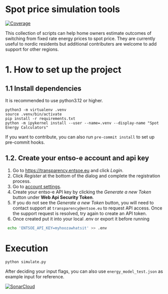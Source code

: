 # Spot price simulation tools

[![Coverage](https://sonarcloud.io/api/project_badges/measure?project=sherbie_spot-risk-assessment&metric=coverage)](https://sonarcloud.io/summary/overall?id=sherbie_spot-risk-assessment)

This collection of scripts can help home owners estimate outcomes of switching from fixed rate energy prices to spot price. They are currently useful to nordic residents but additional contributers are welcome to add support for other regions.

# 1. How to set up the project


## 1.1 Install dependencies
It is recommended to use python3.12 or higher.

```
python3 -m virtualenv .venv
source .venv/bin/activate
pip install -r requirements.txt
python -m ipykernel install --user --name=.venv --display-name "Spot Energy Calculators"
```

If you want to contribute, you can also run `pre-commit install` to set up pre-commit hooks.

## 1.2. Create your entso-e account and api key

1. Go to https://transparency.entsoe.eu and click *Login*.
1. Click *Register* at the bottom of the dialog and complete the registration process.
1. Go to [account settings](https://transparency.entsoe.eu/usrm/user/myAccountSettings).
1. Create your entso-e API key by clicking the *Generate a new Token* button under **Web Api Security Token**.
1. If you do not see the *Generate a new Token* button, you will need to contact support at `transparency@entsoe.eu` to request API access. Once the support request is resolved, try again to create an API token.
1. Once created put it into your local .env or export it before running
```bash
 echo 'ENTSOE_API_KEY=myhoozawhatsit' >> .env
```

# Execution

```
python simulate.py
```

After deciding your input flags, you can also use `energy_model_test.json` as example input for reference.

[![SonarCloud](https://sonarcloud.io/images/project_badges/sonarcloud-white.svg)](https://sonarcloud.io/summary/overall?id=sherbie_spot-risk-assessment)
